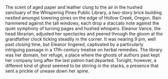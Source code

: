 The scent of aged paper and leather clung to the air in the hushed sanctuary of the Whispering Pines Public Library, a two-story brick building nestled amongst towering pines on the edge of Hollow Creek, Oregon. Rain hammered against the tall windows, each drop a staccato note against the quiet symphony of turning pages and hushed whispers.  Eleanor Vance, the head librarian, adjusted her spectacles and peered through the gloom at the grandfather clock ticking steadily in the corner.  It was nearing 9 pm, well past closing time, but Eleanor lingered, captivated by a particularly intriguing passage in a 17th-century treatise on herbal remedies. The library was her domain, her refuge, a place where the ghosts of authors past kept her company long after the last patron had departed.  Tonight, however, a different kind of ghost seemed to be stirring in the stacks, a presence that sent a prickle of unease down her spine.
